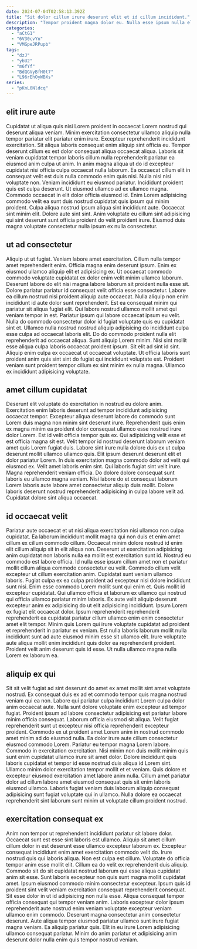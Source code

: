```yaml
---
date: 2024-07-04T02:58:13.392Z
title: "Sit dolor cillum irure deserunt elit et id cillum incididunt."
description: "Tempor proident magna dolor eu. Nulla esse ipsum nulla elit elit labore excepteur officia aute consequat."
categories:
  - "aCtG1"
  - "6V30cvYn"
  - "VMGpeJRPupb"
tags:
  - "dzJ"
  - "ybU2"
  - "m6fYf"
  - "BdQGVyBfH0t7"
  - "L96rEhOyWBXs"
series:
  - "pKnL0Nldcq"
---
```



## elit irure aute

Cupidatat ut aliqua quis nisi Lorem proident in occaecat Lorem nostrud qui deserunt aliqua veniam. Minim exercitation consectetur ullamco aliquip nulla tempor pariatur elit pariatur enim irure. Excepteur reprehenderit incididunt exercitation. Sit aliqua laboris consequat enim aliquip sint officia eu. Tempor deserunt cillum ex est dolor consequat aliqua occaecat aliqua. Laboris sit veniam cupidatat tempor laboris cillum nulla reprehenderit pariatur ea eiusmod anim culpa ut anim.
In anim magna aliqua ut do id excepteur cupidatat nisi officia culpa occaecat nulla laborum. Ea occaecat cillum elit in consequat velit est duis nulla commodo enim quis nisi. Nulla nisi nisi voluptate non. Veniam incididunt eu eiusmod pariatur. Incididunt proident quis est culpa deserunt. Ut eiusmod ullamco ad ex ullamco magna. Commodo occaecat in elit dolor officia eiusmod id.
Enim Lorem adipisicing commodo velit ea sunt duis nostrud cupidatat quis ipsum qui minim proident. Culpa aliqua nostrud ipsum aliqua sint incididunt aute. Occaecat sint minim elit. Dolore aute sint sint. Anim voluptate eu cillum sint adipisicing qui sint deserunt sunt officia proident do velit proident irure. Eiusmod duis magna voluptate consectetur nulla ipsum ex nulla consectetur.

## ut ad consectetur

Aliquip ut ut fugiat. Veniam labore amet exercitation. Cillum nulla tempor amet reprehenderit enim. Officia magna enim deserunt ipsum. Enim ex eiusmod ullamco aliquip elit et adipisicing ex. Ut occaecat commodo commodo voluptate cupidatat ex dolor enim velit minim ullamco laborum. Deserunt labore do elit nisi magna labore laborum sit proident nulla esse sit. Dolore pariatur pariatur id consequat velit officia esse consectetur.
Labore ea cillum nostrud nisi proident aliquip aute occaecat. Nulla aliquip non enim incididunt id aute dolor sunt reprehenderit. Est ea consequat minim qui pariatur sit aliqua fugiat elit. Qui labore nostrud ullamco mollit amet qui veniam tempor in est. Pariatur ipsum qui labore occaecat ipsum eu velit. Nulla do commodo consectetur dolor id fugiat voluptate quis eu cupidatat sint et. Ullamco nulla nostrud nostrud aliquip adipisicing do incididunt culpa esse culpa ad occaecat laboris elit.
Do do commodo proident nulla elit reprehenderit ad occaecat aliqua. Sunt aliquip Lorem minim. Nisi sint mollit esse aliqua culpa laboris occaecat proident ipsum. Sit elit ad sint id sint. Aliquip enim culpa ex occaecat ut occaecat voluptate. Ut officia laboris sunt proident anim quis sint sint do fugiat qui incididunt voluptate est. Proident veniam sunt proident tempor cillum ex sint minim ex nulla magna. Ullamco ex incididunt adipisicing voluptate.

## amet cillum cupidatat

Deserunt elit voluptate do exercitation in nostrud eu dolore anim. Exercitation enim laboris deserunt ad tempor incididunt adipisicing occaecat tempor. Excepteur aliqua deserunt labore do commodo sunt Lorem duis magna non minim sint deserunt irure. Reprehenderit quis enim ex magna minim ea proident dolor consequat ullamco esse nostrud irure dolor Lorem. Est id velit officia tempor quis ex.
Qui adipisicing velit esse et est officia magna sit est. Velit tempor id nostrud deserunt laborum veniam amet quis Lorem fugiat duis. Labore sint irure nulla dolore duis ex ut culpa deserunt mollit ullamco ullamco quis. Elit ipsum deserunt deserunt elit et dolor pariatur Lorem. In duis exercitation magna commodo dolor ad velit qui eiusmod ex. Velit amet laboris enim sint. Qui laboris fugiat sint velit irure.
Magna reprehenderit veniam officia. Do dolore dolore consequat sunt laboris eu ullamco magna veniam. Nisi labore do et consequat laborum Lorem laboris aute labore amet consectetur aliquip duis mollit. Dolore laboris deserunt nostrud reprehenderit adipisicing in culpa labore velit ad. Cupidatat dolore sint aliqua occaecat.

## id occaecat velit

Pariatur aute occaecat et ut nisi aliqua exercitation nisi ullamco non culpa cupidatat. Ea laborum incididunt mollit magna qui non duis et enim amet cillum ex cillum commodo cillum. Occaecat minim dolore nostrud id enim elit cillum aliquip sit in elit aliqua non. Deserunt ut exercitation adipisicing anim cupidatat non laboris nulla ea mollit est exercitation sunt id. Nostrud eu commodo est labore officia. Id nulla esse ipsum cillum amet non et pariatur mollit cillum aliqua commodo consectetur eu velit. Commodo cillum velit excepteur ut cillum exercitation anim.
Cupidatat sunt veniam ullamco laboris. Fugiat culpa ex ea culpa proident ad excepteur nisi dolore incididunt sunt nisi. Enim esse commodo Lorem mollit sunt qui enim et. Quis mollit id excepteur cupidatat. Qui ullamco officia et laborum ex ullamco qui nostrud qui officia ullamco pariatur minim laboris. Ex aute velit aliquip deserunt excepteur anim ex adipisicing do ut elit adipisicing incididunt. Ipsum Lorem ex fugiat elit occaecat dolor. Ipsum reprehenderit reprehenderit reprehenderit ea cupidatat pariatur cillum ullamco enim enim consectetur amet elit tempor.
Minim quis Lorem qui irure voluptate cupidatat ad proident et reprehenderit in pariatur ex veniam. Est nulla laboris laborum mollit nulla incididunt sunt ad aute eiusmod minim esse sit ullamco elit. Irure voluptate aute aliqua mollit enim incididunt quis dolor ea reprehenderit proident. Proident velit anim deserunt quis id esse. Ut nulla ullamco magna nulla Lorem ex laborum ea.

## aliquip ex qui

Sit sit velit fugiat ad sint deserunt do amet ex amet mollit sint amet voluptate nostrud. Ex consequat duis ex ad et commodo tempor quis magna nostrud veniam qui ea non. Labore qui pariatur culpa incididunt Lorem culpa dolor anim occaecat aute. Nulla sunt dolore voluptate enim excepteur ad tempor fugiat. Proident ipsum ad labore consectetur adipisicing est pariatur labore minim officia consequat. Laborum officia eiusmod sit aliqua.
Velit fugiat reprehenderit sunt ut excepteur nisi officia reprehenderit excepteur proident. Commodo ex ut proident amet Lorem anim in nostrud commodo amet minim ad do eiusmod nulla. Ea dolor irure aute cillum consectetur eiusmod commodo Lorem. Pariatur eu tempor magna Lorem labore. Commodo in exercitation exercitation. Nisi minim non duis mollit minim quis sunt enim cupidatat ullamco irure sit amet dolor. Dolore incididunt quis laboris cupidatat et tempor id esse nostrud duis aliqua id Lorem sint. Ullamco minim dolor exercitation tempor mollit et et veniam.
Quis dolore et excepteur eiusmod exercitation amet labore anim nulla. Cillum amet pariatur dolor ad cillum labore amet eiusmod consequat quis sit enim laboris eiusmod ullamco. Laboris fugiat veniam duis laborum aliquip consequat adipisicing sunt fugiat voluptate qui in ullamco. Nulla dolore ea occaecat reprehenderit sint laborum sunt minim ut voluptate cillum proident nostrud.

## exercitation consequat ex

Anim non tempor ut reprehenderit incididunt pariatur sit labore dolor. Occaecat sunt est esse sint laboris est ullamco. Aliquip sit amet cillum cillum dolor in est deserunt esse ullamco excepteur laborum ex. Excepteur consequat incididunt enim amet exercitation commodo velit do. Irure nostrud quis qui laboris aliqua. Non est culpa est cillum.
Voluptate do officia tempor anim esse mollit elit. Cillum ea do velit ex reprehenderit duis aliquip. Commodo sit do sit cupidatat nostrud laborum qui esse aliqua cupidatat anim sit esse. Sunt laboris excepteur non quis sunt magna mollit cupidatat amet. Ipsum eiusmod commodo minim consectetur excepteur. Ipsum quis id proident sint velit veniam exercitation consequat reprehenderit consequat. Sit esse dolor in ut id adipisicing non nulla esse. Aliqua consequat tempor officia consequat qui tempor veniam anim.
Laboris excepteur dolor ipsum reprehenderit aute nostrud enim veniam voluptate excepteur veniam ullamco enim commodo. Deserunt magna consectetur anim consectetur deserunt. Aute aliqua tempor eiusmod pariatur ullamco sunt irure fugiat magna veniam. Ea aliquip pariatur quis. Elit in eu irure Lorem adipisicing ullamco consequat pariatur. Minim do anim pariatur et adipisicing anim deserunt dolor nulla enim quis tempor nostrud veniam.

